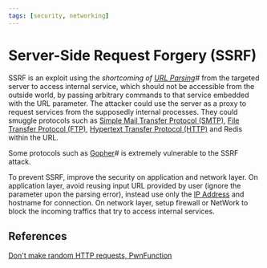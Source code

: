 ```yaml
---
tags: [security, networking]
---
```


# Server-Side Request Forgery (SSRF)

SSRF is an exploit using the *shortcoming of [URL Parsing](202205032257.md)#*
from the targeted server to access internal service, which should not be
accessible from the outside world, by passing arbitrary commands to that service
embedded with the URL parameter. The attacker could use the server as a proxy to
request services from the supposedly internal processes. They could smuggle
protocols such as [Simple Mail Transfer Protocol (SMTP)](202302251327.md),
[File Transfer Protocol (FTP)](202210221515.md), [Hypertext Transfer Protocol (HTTP)](202202211439.md)
and Redis within the URL.

Some protocols such as [Gopher](202205032255.md)# is extremely vulnerable
to the SSRF attack.

To prevent SSRF, improve the security on application and network layer. On
application layer, avoid reusing input URL provided by user (ignore the
parameter upon the parsing error), instead use only the
[IP Address](202206281021.md) and hostname for connection. On network layer,
setup firewall or NetWork to block the incoming traffics that try to access
internal services.

## References

[Don't make random HTTP requests, PwnFunction](https://www.youtube.com/watch?v=RCJdPiogUIk)
